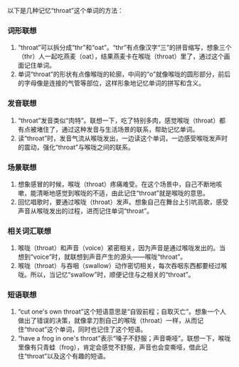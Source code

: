 以下是几种记忆“throat”这个单词的方法：

### 词形联想
1. “throat”可以拆分成“thr”和“oat”。“thr”有点像汉字“三”的拼音缩写，想象三个（thr）人一起吃燕麦（oat），结果燕麦卡在喉咙（throat）里了，通过这个画面记住单词。
2. 单词“throat”的形状有点像喉咙的轮廓，中间的“o”就像喉咙的圆形部分，前后的字母像是连接的气管等部位，这样形象地记忆单词的拼写和含义。

### 发音联想
1. “throat”发音类似“肉特”。联想一下，吃了特别多肉，感觉喉咙（throat）都有点被堵住了，通过这种发音与生活场景的联系，帮助记忆单词。
2. 读“throat”时，发音气流从喉咙发出，一边读这个单词，一边感受喉咙发声时的震动，强化“throat”与喉咙之间的联系。

### 场景联想
1. 想象感冒的时候，喉咙（throat）疼痛难受。在这个场景中，自己不断地咳嗽，能清晰地感觉到喉咙的不适，由此记住“throat”就是喉咙的意思。
2. 回忆唱歌时，要通过喉咙（throat）发声。想象自己在舞台上引吭高歌，感受声音从喉咙发出的过程，进而记住单词“throat”。

### 相关词汇联想
1. 喉咙（throat）和声音（voice）紧密相关，因为声音是通过喉咙发出的。当想到“voice”时，就联想到声音产生的源头——喉咙“throat”。
2. 喉咙（throat）与吞咽（swallow）动作密切相关，每次吞咽东西都要经过喉咙。所以，当记忆“swallow”时，顺便记住与之相关的“throat”。

### 短语联想
1. “cut one's own throat”这个短语意思是“自毁前程；自取灭亡”。想象一个人做出了错误的决策，就像拿刀割自己的喉咙（throat）一样，从而记住“throat”这个单词，同时也记住了这个短语。
2. “have a frog in one's throat”表示“嗓子不舒服；声音嘶哑”。联想一下，喉咙里像有只青蛙（frog），肯定会感觉不舒服，声音也会变嘶哑，借此记住“throat”以及这个有趣的短语。 